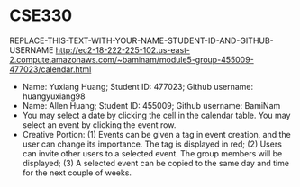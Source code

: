 # CSE330
REPLACE-THIS-TEXT-WITH-YOUR-NAME-STUDENT-ID-AND-GITHUB-USERNAME
http://ec2-18-222-225-102.us-east-2.compute.amazonaws.com/~baminam/module5-group-455009-477023/calendar.html

- Name: Yuxiang Huang; Student ID: 477023; Github username: huangyuxiang98
- Name: Allen Huang; Student ID: 455009; Github username: BamiNam
- You may select a date by clicking the cell in the calendar table. You may select an event by clicking the event row.
- Creative Portion: (1) Events can be given a tag in event creation, and the user can change its importance. The tag is displayed in red; (2) Users can invite other users to a selected event. The group members will be displayed; (3) A selected event can be copied to the same day and time for the next couple of weeks.

